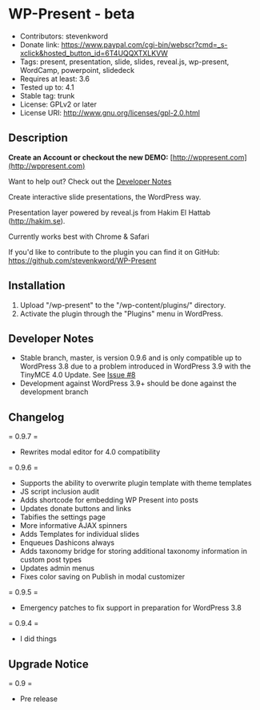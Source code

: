 WP-Present - beta
=================
* Contributors: stevenkword
* Donate link: https://www.paypal.com/cgi-bin/webscr?cmd=_s-xclick&hosted_button_id=6T4UQQXTXLKVW
* Tags: present, presentation, slide, slides, reveal.js, wp-present, WordCamp, powerpoint, slidedeck
* Requires at least: 3.6
* Tested up to: 4.1
* Stable tag: trunk
* License: GPLv2 or later
* License URI: http://www.gnu.org/licenses/gpl-2.0.html

## Description ##

**Create an Account or checkout the new DEMO:** [http://wppresent.com](http://wppresent.com)

Want to help out? Check out the [Developer Notes](https://github.com/stevenkword/WP-Present#developer-notes)

Create interactive slide presentations, the WordPress way.

Presentation layer powered by reveal.js from Hakim El Hattab (http://hakim.se).

Currently works best with Chrome & Safari

If you'd like to contribute to the plugin you can find it on GitHub: https://github.com/stevenkword/WP-Present

## Installation ##
1. Upload "/wp-present" to the "/wp-content/plugins/" directory.
2. Activate the plugin through the "Plugins" menu in WordPress.

## Developer Notes ##
* Stable branch, master, is version 0.9.6 and is only compatible up to WordPress 3.8 due to a problem introduced in WordPress 3.9 with the TinyMCE 4.0 Update. See [Issue #8](https://github.com/stevenkword/WP-Present/issues/8)
* Development against WordPress 3.9+ should be done against the development branch

## Changelog ##
= 0.9.7 =
* Rewrites modal editor for 4.0 compatibility

= 0.9.6 =
* Supports the ability to overwrite plugin template with theme templates
* JS script inclusion audit
* Adds shortcode for embedding WP Present into posts
* Updates donate buttons and links
* Tabifies the settings page
* More informative AJAX spinners
* Adds Templates for individual slides
* Enqueues Dashicons always
* Adds taxonomy bridge for storing additional taxonomy information in custom post types
* Updates admin menus
* Fixes color saving on Publish in modal customizer

= 0.9.5 =
* Emergency patches to fix support in preparation for WordPress 3.8

= 0.9.4 =
* I did things

## Upgrade Notice ##
= 0.9 =
* Pre release
